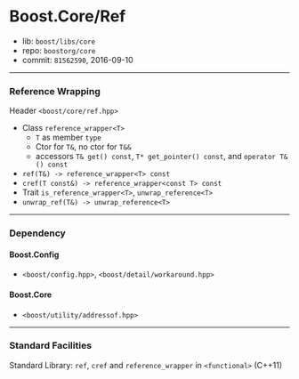 # Boost.Core/Ref

* lib: `boost/libs/core`
* repo: `boostorg/core`
* commit: `81562590`, 2016-09-10

------
### Reference Wrapping

Header `<boost/core/ref.hpp>`

* Class `reference_wrapper<T>`
  * `T` as member `type`
  * Ctor for `T&`, no ctor for `T&&`
  * accessors `T& get() const`, `T* get_pointer() const`, and `operator T&() const`
* `ref(T&) -> reference_wrapper<T> const`
* `cref(T const&) -> reference_wrapper<const T> const`
* Trait `is_reference_wrapper<T>`, `unwrap_reference<T>`
* `unwrap_ref(T&) -> unwrap_reference<T>`

------
### Dependency

#### Boost.Config

* `<boost/config.hpp>`, `<boost/detail/workaround.hpp>`

#### Boost.Core

* `<boost/utility/addressof.hpp>`

------
### Standard Facilities

Standard Library: `ref`, `cref` and `reference_wrapper` in `<functional>` (C++11)
